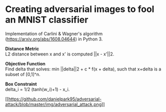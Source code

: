 # Creating adversarial images to fool an MNIST classifier

Implementation of Carlini & Wagner's algorithm (https://arxiv.org/abs/1608.04644) in Python 3.

**Distance Metric**   
L2 distance between x and x' is computed ||x - x'||2.

**Objective Function**   
Find delta that solves: min ||delta||2 + c * f(x + delta), such that x+delta is a subset of [0,1]^n.

**Box Constraint**    
delta_i = 1/2 (tanh(w_i)+1) - x_i.

[[https://github.com/danielpark95/adversarial-attack/blob/master/img/adversarial_attack.png]]
